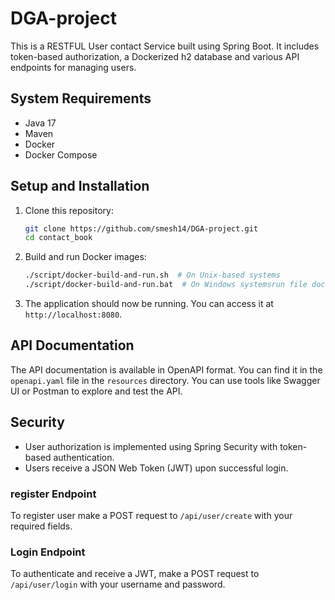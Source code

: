 # DGA-project

This is a RESTFUL User contact Service built using Spring Boot. It includes token-based authorization, a Dockerized h2 database and various API endpoints for managing users.

## System Requirements

- Java 17
- Maven
- Docker
- Docker Compose


## Setup and Installation

1. Clone this repository:

   ```bash
   git clone https://github.com/smesh14/DGA-project.git
   cd contact_book
   ```

2. Build and run Docker images:
      ```bash
   ./script/docker-build-and-run.sh  # On Unix-based systems
   ./script/docker-build-and-run.bat  # On Windows systemsrun file docker-build-and-run.bat or docker-build-and-run.sh 
   ```


5. The application should now be running. You can access it at `http://localhost:8080`.

## API Documentation

The API documentation is available in OpenAPI format. You can find it in the `openapi.yaml` file in the `resources` directory. You can use tools like Swagger UI or Postman to explore and test the API.


## Security

- User authorization is implemented using Spring Security with token-based authentication.
- Users receive a JSON Web Token (JWT) upon successful login.

### register Endpoint

To register user make a POST request to `/api/user/create` with your required fields.

### Login Endpoint

To authenticate and receive a JWT, make a POST request to `/api/user/login` with your username and password.

